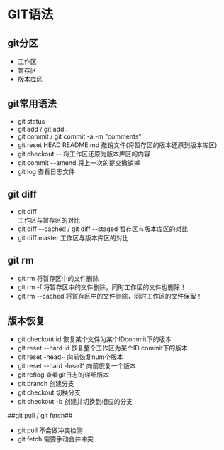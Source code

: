 ﻿# GIT语法 #
## git分区 ##
+ 工作区
+ 暂存区
+ 版本库区
## git常用语法 ##
+ git status
+ git add / git add . 
+ git commit / git commit -a -m "comments"
+ git reset HEAD README.md 撤销文件(将暂存区的版本还原到版本库区)
+ git checkout -- <filename> 将工作区还原为版本库区的内容
+ git commit --amend 将上一次的提交撤销掉
+ git log 查看日志文件
## git diff ##
+ git diff  
工作区与暂存区的对比
+ git diff --cached / git diff --staged
暂存区与版本库区的对比
+ git diff master
工作区与版本库区的对比
## git rm ##
+ git rm <filename> 将暂存区中的文件删除
+ git rm -f <filename> 将暂存区中的文件删除，同时工作区的文件也删除！
+ git rm --cached <filename> 将暂存区中的文件删除，同时工作区的文件保留！
## 版本恢复 ##
+ git checkout id <filename> 恢复某个文件为某个IDcommit下的版本
+ git reset --hard id 恢复整个工作区为某个ID commit下的版本
+ git reset -head~<num>	向前恢复num个版本
+ git reset --hard -head^ 向前恢复一个版本
+ git reflog 查看git日志的详细版本
+ git branch <filename> 创建分支
+ git checkout <branchname> 切换分支
+ git checkout -b <barnchname> 创建并切换到相应的分支

##git pull / git fetch##
+ git pull 不会做冲突检测
+ git fetch 需要手动合并冲突
